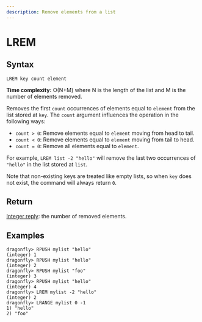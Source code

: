 ```yaml
---
description: Remove elements from a list
---
```


# LREM

## Syntax

    LREM key count element

**Time complexity:** O(N+M) where N is the length of the list and M is the number of elements removed.

Removes the first `count` occurrences of elements equal to `element` from the list
stored at `key`.
The `count` argument influences the operation in the following ways:

* `count > 0`: Remove elements equal to `element` moving from head to tail.
* `count < 0`: Remove elements equal to `element` moving from tail to head.
* `count = 0`: Remove all elements equal to `element`.

For example, `LREM list -2 "hello"` will remove the last two occurrences of
`"hello"` in the list stored at `list`.

Note that non-existing keys are treated like empty lists, so when `key` does not
exist, the command will always return `0`.

## Return

[Integer reply](https://redis.io/docs/reference/protocol-spec#resp-integers): the number of removed elements.

## Examples

```shell
dragonfly> RPUSH mylist "hello"
(integer) 1
dragonfly> RPUSH mylist "hello"
(integer) 2
dragonfly> RPUSH mylist "foo"
(integer) 3
dragonfly> RPUSH mylist "hello"
(integer) 4
dragonfly> LREM mylist -2 "hello"
(integer) 2
dragonfly> LRANGE mylist 0 -1
1) "hello"
2) "foo"
```
